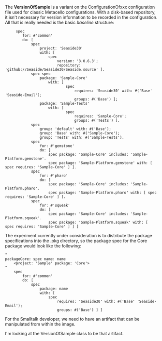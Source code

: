 The **VersionOfSample** is a variant on the ConfigurationOfxxx configuration file used for classic Metacello configurations.
With a disk-based repository, it isn't necessary for version information to be recorded in the configuration. All that is really needed is the basic *baseline* structure:

```Smalltalk
     spec
        for: #'common'
        do: [ 
            spec
                project: 'Seaside30'
                with: [ 
                    spec
                        version: '3.0.6.3';
                        repository: 'github://Seaside/Seaside30/Seaside.source' ].
            spec spec
                package: 'Sample-Core'
                    with: [ 
                            spec
                                requires: 'Seaside30' with: #('Base' 'Seaside-Email');
                                groups: #('Base') ];
                package: 'Sample-Tests'
                    with: [ 
                            spec
                                requires: 'Sample-Core';
                                groups: #('Tests') ].
            spec
                group: 'default' with: #('Base');
                group: 'Base' with: #('Sample-Core');
                group: 'Tests' with: #('Sample-Tests').
            spec
                for: #'gemstone'
                do: [ 
                    spec package: 'Sample-Core' includes: 'Sample-Platform.gemstone'.
                    spec package: 'Sample-Platform.gemstone' with: [ spec requires: 'Sample-Core' ] ].
            spec
                for: #'pharo'
                do: [ 
                    spec package: 'Sample-Core' includes: 'Sample-Platform.pharo'.
                    spec package: 'Sample-Platform.pharo' with: [ spec requires: 'Sample-Core' ] ].
            spec
                for: #'squeak'
                do: [ 
                    spec package: 'Sample-Core' includes: 'Sample-Platform.squeak'.
                    spec package: 'Sample-Platform.squeak' with: [ spec requires: 'Sample-Core' ] ] ]
```

The experiment currently under consideration is to distribute the package specifications into the .pkg directory, so the package spec for the Core package would look like the following:

```Smalltalk
"
packageCore: spec name: name
    <project: 'Sample' package: 'Core'>
"
    spec
        for: #'common'
        do: [ 
            spec
                package: name
                with: [ 
                    spec
                        requires: 'Seaside30' with: #('Base' 'Seaside-Email');
                        groups: #('Base') ] ]
```

For the Smalltalk developer, we need to have an artifact that can be manipulated from within the image. 

I'm looking at the VersionOfSample class to be that artifact.

